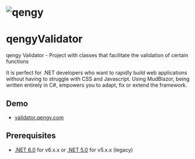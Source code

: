 # ![qengy](qengyWeb/wwwroot/imgs/biglogo.png)

# qengyValidator

qengy Validator - Project with classes that facilitate the validation of certain functions

It is perfect for .NET developers who want to rapidly build web applications without having to struggle with CSS and Javascript. Using MudBlazor, being written entirely in C#, empowers you to adapt, fix or extend the framework.

## Demo
- [validator.qengy.com](https://validator.qengy.com)

## Prerequisites
- [.NET 6.0](https://dotnet.microsoft.com/download/dotnet/6.0) for v6.x.x or [.NET 5.0](https://dotnet.microsoft.com/download/dotnet/5.0) for v5.x.x (legacy)
